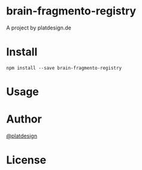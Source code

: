 # brain-fragmento-registry

A project by platdesign.de


# Install

`npm install --save brain-fragmento-registry`

# Usage


# Author

[@platdesign](https://twitter.com/platdesign)

# License
